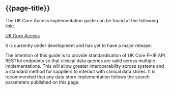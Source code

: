 ## {{page-title}}

The UK Core Access implementation guide can be found at the following link:

[UK Core Access](https://build.fhir.org/ig/HL7-UK/UK-Core-Access/index.html)

It is currently under development and has yet to have a major release.

The intention of this guide is to provide standardisation of UK Core FHIR API RESTful endpoints so that clinical data queries are valid across multiple implementations.  This will allow greater interoperability across systems and a standard method for suppliers to interact with clinical data stores.  It is recommended that any data store implementation follows the search parameters published on this page.